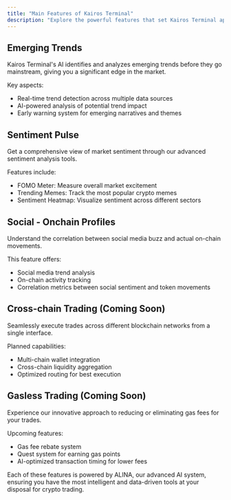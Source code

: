 ```yaml
---
title: "Main Features of Kairos Terminal"
description: "Explore the powerful features that set Kairos Terminal apart"
---
```


## Emerging Trends

<Card title="Stay Ahead of the Market" icon="chart-line">
  Kairos Terminal's AI identifies and analyzes emerging trends before they go mainstream, giving you a significant edge in the market.
</Card>

Key aspects:
- Real-time trend detection across multiple data sources
- AI-powered analysis of potential trend impact
- Early warning system for emerging narratives and themes

## Sentiment Pulse

<Card title="Gauge Market Mood" icon="heart-pulse">
  Get a comprehensive view of market sentiment through our advanced sentiment analysis tools.
</Card>

Features include:
- FOMO Meter: Measure overall market excitement
- Trending Memes: Track the most popular crypto memes
- Sentiment Heatmap: Visualize sentiment across different sectors

## Social - Onchain Profiles

<Card title="Trading personna of your favourite traders" icon="link">
  Understand the correlation between social media buzz and actual on-chain movements.
</Card>

This feature offers:
- Social media trend analysis
- On-chain activity tracking
- Correlation metrics between social sentiment and token movements

## Cross-chain Trading (Coming Soon)

<Card title="Trade Across Multiple Blockchains" icon="bridge">
  Seamlessly execute trades across different blockchain networks from a single interface.
</Card>

Planned capabilities:
- Multi-chain wallet integration
- Cross-chain liquidity aggregation
- Optimized routing for best execution

## Gasless Trading (Coming Soon)

<Card title="Trade Without Gas Fees" icon="gas-pump">
  Experience our innovative approach to reducing or eliminating gas fees for your trades.
</Card>

Upcoming features:
- Gas fee rebate system
- Quest system for earning gas points
- AI-optimized transaction timing for lower fees

Each of these features is powered by ALINA, our advanced AI system, ensuring you have the most intelligent and data-driven tools at your disposal for crypto trading.